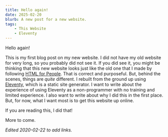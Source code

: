 ```yaml
---
title: Hello again!
date: 2025-02-20
blurb: A new post for a new website.
tags: 
    - This Website
    - Eleventy
---
```

Hello again!

This is my first blog post on my new website. I did not have my old website for very long, so you probably did not see it. If you did see it, you might be thinking that this new website looks just like the old one that I made by following <a href="https://htmlforpeople.com">HTML for People</a>. That is correct and purposeful. But, behind the scenes, things are _quite_ different. I rebuilt from the ground up using [Eleventy](https://www.11ty.dev), which is a static site generator. I want to write about the experience of using Eleventy as a non-programmer with no training and limited experience. I also want to write about why I did this in the first place. But, for now, what I want most is to get this website up online. 

If you are reading this, I did that!

More to come.

_Edited 2020-02-22 to add links._